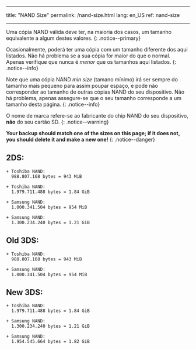 * * *

title: "NAND Size" permalink: /nand-size.html lang: en_US ref: nand-size

* * *

Uma cópia NAND válida deve ter, na maioria dos casos, um tamanho equivalente a algum destes valores. {: .notice--primary}

Ocasionalmente, poderá ter uma cópia com um tamanho diferente dos aqui listados. Não há problema se a sua cópia for maior do que o normal. Apenas verifique que nunca é *menor* que os tamanhos aqui listados. {: .notice--info}

Note que uma cópia NAND *min size* (tamano mínimo) irá ser sempre do tamanho mais pequeno para assim poupar espaço, e pode não corresponder ao tamanho de outras cópias NAND do seu dispositivo. Não há problema, apenas assegure-se que o seu tamanho corresponde a um tamanho desta página. {: .notice--info}

O nome de marca refere-se ao fabricante do chip NAND do seu dispositivo, **não** do seu cartão SD. {: .notice--warning}

**Your backup should match one of the sizes on this page; if it does not, you should delete it and make a new one!** {: .notice--danger}

## 2DS:

    + Toshiba NAND:     
      988.807.168 bytes = 943 MiB    
    
    + Toshiba NAND:    
      1.979.711.488 bytes = 1.84 GiB    
    
    + Samsung NAND:    
      1.000.341.504 bytes = 954 MiB    
    
    + Samsung NAND:    
      1.300.234.240 bytes = 1.21 GiB    
    

## Old 3DS:

    + Toshiba NAND:     
      988.807.168 bytes = 943 MiB    
    
    + Samsung NAND:    
      1.000.341.504 bytes = 954 MiB    
    

## New 3DS:

    + Toshiba NAND:    
      1.979.711.488 bytes = 1.84 GiB    
    
    + Samsung NAND:    
      1.300.234.240 bytes = 1.21 GiB    
    
    + Samsung NAND:
      1.954.545.664 bytes = 1.82 GiB